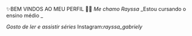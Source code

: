 ✨BEM VINDOS AO MEU PERFIL 👋✨
_Me chamo Rayssa_
_Estou cursando o ensino médio _

_Gosto de ler e assistir séries_
Instagram:_rayssa_gabriely_



